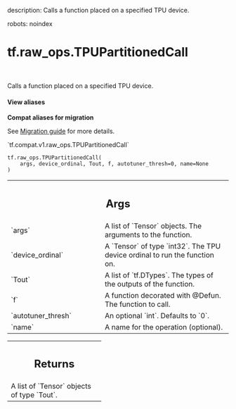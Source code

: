 description: Calls a function placed on a specified TPU device.

robots: noindex

# tf.raw_ops.TPUPartitionedCall

<!-- Insert buttons and diff -->

<table class="tfo-notebook-buttons tfo-api nocontent" align="left">

</table>



Calls a function placed on a specified TPU device.

<section class="expandable">
  <h4 class="showalways">View aliases</h4>
  <p>
<b>Compat aliases for migration</b>
<p>See
<a href="https://www.tensorflow.org/guide/migrate">Migration guide</a> for
more details.</p>
<p>`tf.compat.v1.raw_ops.TPUPartitionedCall`</p>
</p>
</section>

<pre class="devsite-click-to-copy prettyprint lang-py tfo-signature-link">
<code>tf.raw_ops.TPUPartitionedCall(
    args, device_ordinal, Tout, f, autotuner_thresh=0, name=None
)
</code></pre>



<!-- Placeholder for "Used in" -->


<!-- Tabular view -->
 <table class="responsive fixed orange">
<colgroup><col width="214px"><col></colgroup>
<tr><th colspan="2"><h2 class="add-link">Args</h2></th></tr>

<tr>
<td>
`args`
</td>
<td>
A list of `Tensor` objects. The arguments to the function.
</td>
</tr><tr>
<td>
`device_ordinal`
</td>
<td>
A `Tensor` of type `int32`.
The TPU device ordinal to run the function on.
</td>
</tr><tr>
<td>
`Tout`
</td>
<td>
A list of `tf.DTypes`. The types of the outputs of the function.
</td>
</tr><tr>
<td>
`f`
</td>
<td>
A function decorated with @Defun. The function to call.
</td>
</tr><tr>
<td>
`autotuner_thresh`
</td>
<td>
An optional `int`. Defaults to `0`.
</td>
</tr><tr>
<td>
`name`
</td>
<td>
A name for the operation (optional).
</td>
</tr>
</table>



<!-- Tabular view -->
 <table class="responsive fixed orange">
<colgroup><col width="214px"><col></colgroup>
<tr><th colspan="2"><h2 class="add-link">Returns</h2></th></tr>
<tr class="alt">
<td colspan="2">
A list of `Tensor` objects of type `Tout`.
</td>
</tr>

</table>

